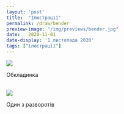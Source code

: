 ```yaml
---
layout: 'post'
title:  "Ілюстрації"
permalink: /draw/bender
preview-image: "/img/previews/bender.jpg"
date:   2020-11-01
date-display: '1 листопада 2020'
tags: ["ілюстрації"] 
---
```


<img src='https://i.imgur.com/OaXxBlw.jpg'><br>
<p class="imgTitle">Обкладинка</p><br>
<img src='https://i.imgur.com/98Xt1Om.jpg'><br>
<p class="imgTitle">Один з разворотів</p><br>
